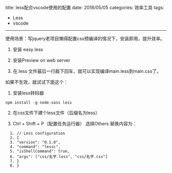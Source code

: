 title: less配合vscode使用的配置
date: 2018/05/05
categories: 效率工具
tags:
  - Less
  - vscode
---

使用场景：写jquery老项目懒得配置css预编译的情况下，安装即用，提升效率。

1. 安装 easy less

2. 安装Preview on web server

3. 在.less 文件最后一行敲下回车，就可以实现编译main.less到main.css了。

如果不生效，就试试下面这个：

1. 安装less转码器
```
npm install -g node-sass less
```
2. 在css文件下建个less文件（后缀名为less）

3. Ctrl + Shift + P（配置任务运行器）
选择Others
替换内容为：
```
  1. // Less configuration
  2. {
  3. "version": "0.1.0",
  4. "command": "lessc",
  5. "isShellCommand": true,
  6. "args": ["css/名字.less", "css/名字.css"]
  7. }
  8. }
```
